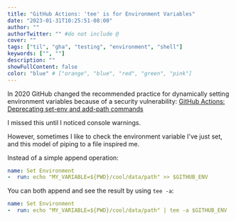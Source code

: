 ```yaml
---
title: "GitHub Actions: 'tee' is for Environment Variables"
date: "2023-01-31T10:25:51-08:00"
author: ""
authorTwitter: "" #do not include @
cover: ""
tags: ["til", "gha", "testing", "environment", "shell"]
keywords: ["", ""]
description: ""
showFullContent: false
color: "blue" # ["orange", "blue", "red", "green", "pink"]
---
```


In 2020 GitHub changed the recommended practice for dynamically setting environment
variables because of a security vulnerability: [GitHub Actions: Deprecating set-env and add-path commands
](https://github.blog/changelog/2020-10-01-github-actions-deprecating-set-env-and-add-path-commands/)

I missed this until I noticed console warnings.

However, sometimes I like to check the environment variable I've just set, and
this model of piping to a file inspired me.

Instead of a simple append operation:

```yaml
name: Set Environment
-  run: echo "MY_VARIABLE=${PWD}/cool/data/path" >> $GITHUB_ENV
```

You can both append and see the result by using `tee -a`:

```yaml
name: Set Environment
-  run: echo "MY_VARIABLE=${PWD}/cool/data/path" | tee -a $GITHUB_ENV
```
